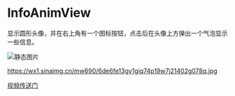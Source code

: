 # InfoAnimView
显示圆形头像，并在右上角有一个图标按钮，点击后在头像上方弹出一个气泡显示一些信息。 

![静态图片](https://wx1.sinaimg.cn/mw690/6de6fe13gy1giq74p19w7j21402g078q.jpg)  

https://wx1.sinaimg.cn/mw690/6de6fe13gy1giq74p19w7j21402g078q.jpg

[视频传送门](https://weibo.com/tv/show/1034:4549073907417091?from=old_pc_videoshow)  

